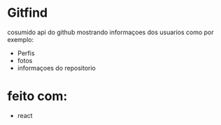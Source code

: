 # Gitfind

cosumido api do github mostrando informaçoes dos usuarios como por exemplo: 

+ Perfis 
+ fotos  
+ informaçoes do repositorio

# feito com: 

+ react
